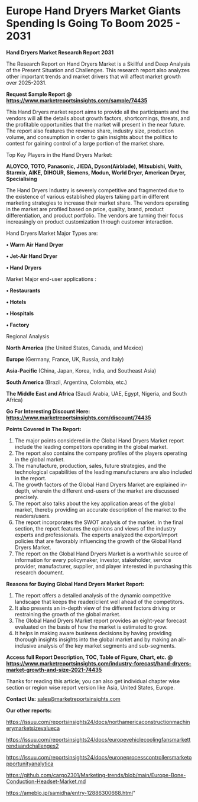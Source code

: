 # Europe Hand Dryers Market Giants Spending Is Going To Boom 2025 - 2031

<strong>Hand Dryers Market Research Report 2031</strong>

The Research Report on Hand Dryers Market is a Skillful and Deep Analysis of the Present Situation and Challenges. This research report also analyzes other important trends and market drivers that will affect market growth over 2025-2031.

<strong>Request Sample Report @ <a href=https://www.marketreportsinsights.com/sample/74435>https://www.marketreportsinsights.com/sample/74435</a></strong>

This Hand Dryers market report aims to provide all the participants and the vendors will all the details about growth factors, shortcomings, threats, and the profitable opportunities that the market will present in the near future. The report also features the revenue share, industry size, production volume, and consumption in order to gain insights about the politics to contest for gaining control of a large portion of the market share.

Top Key Players in the Hand Dryers Market:

<strong>ALOYCO, TOTO, Panasonic, JIEDA, Dyson(Airblade), Mitsubishi, Voith, Starmix, AIKE, DIHOUR, Siemens, Modun, World Dryer, American Dryer, Specialising</strong>

The Hand Dryers Industry is severely competitive and fragmented due to the existence of various established players taking part in different marketing strategies to increase their market share. The vendors operating in the market are profiled based on price, quality, brand, product differentiation, and product portfolio. The vendors are turning their focus increasingly on product customization through customer interaction.

Hand Dryers Market Major Types are:

<strong>• Warm Air Hand Dryer

• Jet-Air Hand Dryer

• Hand Dryers</strong>

Market Major end-user applications :

<strong>• Restaurants

• Hotels

• Hospitals

• Factory</strong>

Regional Analysis

</u><strong><b>North America</b></strong> (the United States, Canada, and Mexico)

<strong><b>Europe </b></strong>(Germany, France, UK, Russia, and Italy)

<strong><b>Asia-Pacific</b></strong> (China, Japan, Korea, India, and Southeast Asia)

<strong><b>South America</b></strong> (Brazil, Argentina, Colombia, etc.)

<strong><b>The Middle East and Africa</b></strong> (Saudi Arabia, UAE, Egypt, Nigeria, and South Africa)

<strong>Go For Interesting Discount Here: <a href=https://www.marketreportsinsights.com/discount/74435>https://www.marketreportsinsights.com/discount/74435</a></strong>

<strong>Points Covered in The Report:</strong>
<ol>
  <li>The major points considered in the Global Hand Dryers Market report include the leading competitors operating in the global market.</li>
  <li>The report also contains the company profiles of the players operating in the global market.</li>
  <li>The manufacture, production, sales, future strategies, and the technological capabilities of the leading manufacturers are also included in the report.</li>
  <li>The growth factors of the Global Hand Dryers Market are explained in-depth, wherein the different end-users of the market are discussed precisely.</li>
  <li>The report also talks about the key application areas of the global market, thereby providing an accurate description of the market to the readers/users.</li>
  <li>The report incorporates the SWOT analysis of the market. In the final section, the report features the opinions and views of the industry experts and professionals. The experts analyzed the export/import policies that are favorably influencing the growth of the Global Hand Dryers Market.</li>
  <li>The report on the Global Hand Dryers Market is a worthwhile source of information for every policymaker, investor, stakeholder, service provider, manufacturer, supplier, and player interested in purchasing this research document.</li>
</ol>
<strong>Reasons for Buying Global Hand Dryers Market Report:</strong>

<ol>
  <li>The report offers a detailed analysis of the dynamic competitive landscape that keeps the reader/client well ahead of the competitors.</li>
  <li>It also presents an in-depth view of the different factors driving or restraining the growth of the global market.</li>
  <li>The Global Hand Dryers Market report provides an eight-year forecast evaluated on the basis of how the market is estimated to grow.</li>
  <li>It helps in making aware business decisions by having providing thorough insights insights into the global market and by making an all-inclusive analysis of the key market segments and sub-segments.</li>
</ol>
<strong>Access full Report Description, TOC, Table of Figure, Chart, etc. @ <a href=https://www.marketreportsinsights.com/industry-forecast/hand-dryers-market-growth-and-size-2021-74435>https://www.marketreportsinsights.com/industry-forecast/hand-dryers-market-growth-and-size-2021-74435</a></strong>


Thanks for reading this article; you can also get individual chapter wise section or region wise report version like Asia, United States, Europe.

<strong>Contact Us:</strong>
sales@marketreportsinsights.com

<strong>Our other reports:</strong>

<a href=https://issuu.com/reportsinsights24/docs/northamericaconstructionmachinerymarketsizevalueca>https://issuu.com/reportsinsights24/docs/northamericaconstructionmachinerymarketsizevalueca</a>

<a href=https://issuu.com/reportsinsights24/docs/europevehiclecoolingfansmarkettrendsandchallenges2>https://issuu.com/reportsinsights24/docs/europevehiclecoolingfansmarkettrendsandchallenges2</a>

<a href=https://issuu.com/reportsinsights24/docs/europeprocesscontrollersmarketopportunityanalytica>https://issuu.com/reportsinsights24/docs/europeprocesscontrollersmarketopportunityanalytica</a>

<a href=https://github.com/cargo2301/Marketing-trends/blob/main/Europe-Bone-Conduction-Headset-Market.md>https://github.com/cargo2301/Marketing-trends/blob/main/Europe-Bone-Conduction-Headset-Market.md</a>

<a href=https://ameblo.jp/samidha/entry-12886300668.html>https://ameblo.jp/samidha/entry-12886300668.html</a>"
